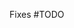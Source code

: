 Fixes #TODO

<!--

Before you commit your changes:

* Run `make pre-commit -B` to fix codegen and lint problems.
* Add you organization to [USERS.md](https://github.com/argoproj/argo-workflows/blob/master/USERS.md) if you like.

Then, you MUST:

* Sign-off your commit (otherwise the DCO check will fail).
* Use [a conventional commit message](https://www.conventionalcommits.org/en/v1.0.0/) (otherwise the commit message check will fail).

If you did not do this, reset all your commit and replace them with a single commit:

```
git reset HEAD~1 ;# change 1 to how many commits you made
git commit --signoff -m 'feat: my feat. Fixes #1234'
```

When creating your PR: 

* Make sure that "Fixes #" is in both the PR title (for release notes) and description (to automatically link and close the issue).
* Say how you tested your changes. If you changed the UI, attach screenshots.
* Set your PR as a draft initially.
* Your PR needs to pass the required checks before it can be approved. 
* Once required tests have passed, mark your PR "Ready for review".

If changes were requested, once you've made them, you MUST dismiss the review to get it reviewed again.

-->